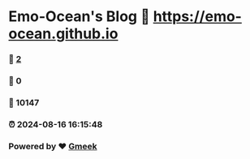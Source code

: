 # Emo-Ocean's Blog :link: https://emo-ocean.github.io 
### :page_facing_up: [2](https://emo-ocean.github.io/tag.html) 
### :speech_balloon: 0 
### :hibiscus: 10147 
### :alarm_clock: 2024-08-16 16:15:48 
### Powered by :heart: [Gmeek](https://github.com/Meekdai/Gmeek)
